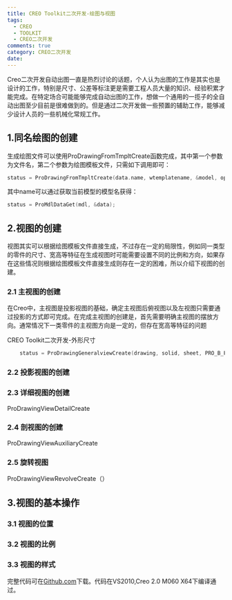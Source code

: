 ```yaml
---
title: CREO Toolkit二次开发-绘图与视图
tags:
  - CREO
  - TOOLKIT
  - CREO二次开发
comments: true
category: CREO二次开发
date:
---
```


Creo二次开发自动出图一直是热烈讨论的话题，个人认为出图的工作是其实也是设计的工作，特别是尺寸、公差等标注更是需要工程人员大量的知识、经验积累才能完成。在特定场合可能能够完成自动出图的工作，想做一个通用的一揽子的全自动出图至少目前是很难做到的。但是通过二次开发做一些预置的辅助工作，能够减少设计人员的一些机械化常规工作。

## 1.同名绘图的创建

生成绘图文件可以使用ProDrawingFromTmpltCreate函数完成，其中第一个参数为文件名，第二个参数为绘图模板文件，只需如下调用即可：

```cpp
status = ProDrawingFromTmpltCreate(data.name, wtemplatename, &model, options, &created_drawing, &errors);
```

其中name可以通过获取当前模型的模型名获得：

```cpp
status = ProMdlDataGet(mdl, &data);
```

## 2.视图的创建

视图其实可以根据绘图模板文件直接生成，不过存在一定的局限性，例如同一类型的零件的尺寸、宽高等特征在生成视图时可能需要设置不同的比例和方向，如果存在这些情况则根据绘图模板文件直接生成则存在一定的困难，所以介绍下视图的创建。

### 2.1 主视图的创建

在Creo中，主视图是投影视图的基础，确定主视图后俯视图以及左视图只需要通过投影的方式即可完成。在完成主视图的创建是，首先需要明确主视图的摆放方向。通常情况下一类零件的主视图方向是一定的，但存在宽高等特征的问题

CREO Toolkit二次开发-外形尺寸


```cpp
	status = ProDrawingGeneralviewCreate(drawing, solid, sheet, PRO_B_FALSE, position, 1, matrix, &positive_view);
```


### 2.2 投影视图的创建

### 2.3 详细视图的创建

ProDrawingViewDetailCreate

### 2.4 剖视图的创建

ProDrawingViewAuxiliaryCreate

### 2.5 旋转视图

ProDrawingViewRevolveCreate（）

## 3.视图的基本操作

### 3.1 视图的位置

### 3.2 视图的比例

### 3.3 视图的样式





完整代码可在<a href="https://github.com/slacker-HD/creo_toolkit" target="_blank">Github.com</a>下载。代码在VS2010,Creo 2.0 M060 X64下编译通过。
